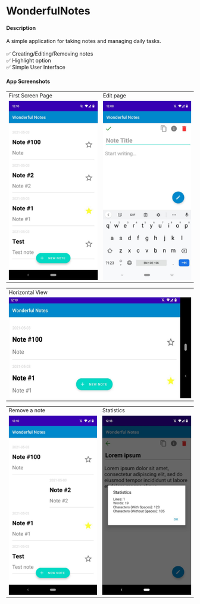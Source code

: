 # WonderfulNotes
#### Description
A simple application for taking notes and managing daily tasks.
 <br>
 <br>
 :white_check_mark: Creating/Editing/Removing notes
 <br>
 :white_check_mark: Highlight option
 <br>
 :white_check_mark: Simple User Interface
 <br>
#### App Screenshots
<table>
  <tr>
    <td>First Screen Page</td>
     <td>Edit page</td>
  </tr>
  <tr>
    <td><img src="screenshots/firstScreen.jpg" width=270 height=480></td>
    <td><img src="screenshots/edit.jpg" width=270 height=480></td>
  </tr>
 </table>

<table>
   <tr>
     <td>Horizontal View</td>
  </tr>
  <tr>
    <td><img src="screenshots/horizontalView.jpg" width=567 height=270></td>
  </tr>
 </table>
  
<table>
  <tr>
    <td>Remove a note</td>
     <td>Statistics</td>
  </tr>
  <tr>
    <td><img src="screenshots/removeNote.jpg" width=270 height=480></td>
    <td><img src="screenshots/statistics.jpg" width=270 height=480></td>
  </tr>
 </table>
